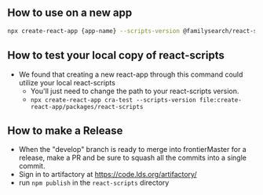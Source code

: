 ## How to use on a new app

```bash
npx create-react-app {app-name} --scripts-version @familysearch/react-scripts
```

## How to test your local copy of react-scripts

- We found that creating a new react-app through this command could utilize your local react-scripts
  - You'll just need to change the path to your react-scripts version.
  - `npx create-react-app cra-test --scripts-version file:create-react-app/packages/react-scripts`

## How to make a Release

- When the "develop" branch is ready to merge into frontierMaster for a release, make a PR and be sure to squash all the commits into a single commit.
- Sign in to artifactory at https://code.lds.org/artifactory/
- run `npm publish` in the `react-scripts` directory
